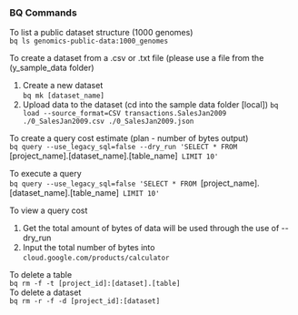 ### BQ Commands

To list a public dataset structure (1000 genomes)  
`bq ls genomics-public-data:1000_genomes`  

To create a dataset from a .csv or .txt file (please use a file from the (y_sample_data folder)
1. Create a new dataset  
`bq mk [dataset_name]`  
2. Upload data to the dataset (cd into the sample data folder [local]) 
`bq load --source_format=CSV transactions.SalesJan2009 ./0_SalesJan2009.csv ./0_SalesJan2009.json`  

To create a query cost estimate (plan - number of bytes output)  
`bq query --use_legacy_sql=false --dry_run 'SELECT * FROM `[project_name].[dataset_name].[table_name]` LIMIT 10'`  

To execute a query  
`bq query --use_legacy_sql=false 'SELECT * FROM `[project_name].[dataset_name].[table_name]` LIMIT 10'`  

To view a query cost  
1. Get the total amount of bytes of data will be used through the use of --dry_run  
2. Input the total number of bytes into `cloud.google.com/products/calculator`  

To delete a table  
`bq rm -f -t [project_id]:[dataset].[table]`  
To delete a dataset  
`bq rm -r -f -d [project_id]:[dataset]`  

